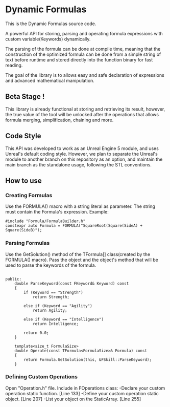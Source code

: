 # Dynamic Formulas
This is the Dynamic Formulas source code.

A powerful API for storing, parsing and operating formula expressions with custom variable(Keywords) dynamically.

The parsing of the formula can be done at compile time, meaning that the construction of the optimized formula can be done from a simple string of text before runtime and stored directly into the function binary for fast reading.

The goal of the library is to allows easy and safe declaration of expressions and advanced mathematical manipulation.

## Beta Stage !
This library is already functional at storing and retrieving its result, however, the true value of the tool will be unlocked after the operations that allows formula merging, simplification, chaining and more.

## Code Style
This API was developed to work as an Unreal Engine 5 module, and uses Unreal's default coding style.
However, we plan to separate the Unreal's module to another branch on this repository as an option, and maintain the main branch as the standalone usage, following the STL conventions.

## How to use
### Creating Formulas
Use the FORMULA() macro with a string literal as parameter.
The string must contain the Formula's expression.
 Example:
```
#include "Formula/FormulaBuilder.h"
constexpr auto Formula = FORMULA("SquareRoot(Square(SideA) + Square(SideB)");
```

### Parsing Formulas
Use the GetSolution() method of the TFormula[] class(created by the FORMULA() macro).
Pass the object and the object's method that will be used to parse the keywords of the formula.
```

public:
    double ParseKeyword(const FKeyword& Keyword) const
    {
        if (Keyword == "Strength")
            return Strength;

        else if (Keyword == "Agility")
            return Agility;

        else if (Keyword == "Intelligence")
            return Intelligence;

        return 0.0;
    }

    template<size_t FormulaSize>
    double Operate(const TFormula<FormulaSize>& Formula) const
    {
        return Formula.GetSolution(this, &FSkill::ParseKeyword);
    }
```

### Defining Custom Operations
Open "Operation.h" file.
Include in FOperations class:
  -Declare your custom operation static function. [Line 133]
  -Define your custom operation static object. [Line 207]
  -List your object on the StaticArray. [Line 255]
